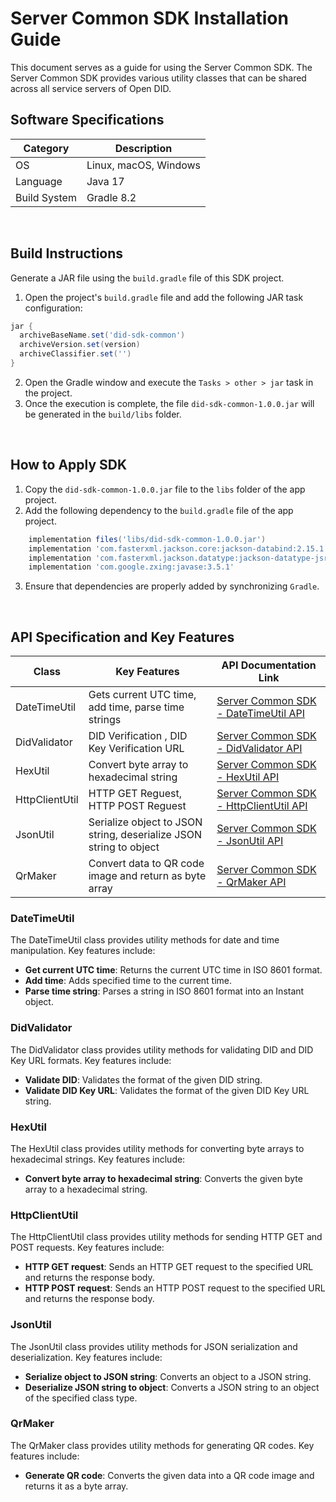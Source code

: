 
# Server Common SDK Installation Guide

This document serves as a guide for using the Server Common SDK. The Server Common SDK provides various utility classes that can be shared across all service servers of Open DID.

## Software Specifications
| Category      | Description                   |
|---------------|-------------------------------|
| OS            | Linux, macOS, Windows         |
| Language      | Java 17                       |
| Build System  | Gradle 8.2                    |

<br>

## Build Instructions
Generate a JAR file using the `build.gradle` file of this SDK project.

1. Open the project's `build.gradle` file and add the following JAR task configuration:
```groovy
jar {
  archiveBaseName.set('did-sdk-common')
  archiveVersion.set(version)
  archiveClassifier.set('')
}
```
2. Open the Gradle window and execute the `Tasks > other > jar` task in the project.
3. Once the execution is complete, the file `did-sdk-common-1.0.0.jar` will be generated in the `build/libs` folder.

<br>

## How to Apply SDK
1. Copy the `did-sdk-common-1.0.0.jar` file to the `libs` folder of the app project.
2. Add the following dependency to the `build.gradle` file of the app project.

```groovy
    implementation files('libs/did-sdk-common-1.0.0.jar')
    implementation 'com.fasterxml.jackson.core:jackson-databind:2.15.1'
    implementation 'com.fasterxml.jackson.datatype:jackson-datatype-jsr310:2.15.1'
    implementation 'com.google.zxing:javase:3.5.1'
```
3. Ensure that dependencies are properly added by synchronizing `Gradle`.

<br>

## API Specification and Key Features
| Class          | Key Features                                                       | API Documentation Link                      |
| -------------- | ------------------------------------------------------------------ | ------------------------------------------- |
| DateTimeUtil   | Gets current UTC time, add time, parse time strings                | [Server Common SDK - DateTimeUtil API](../../docs/api/Server%20Common%20SDK_DateTimeUtil.md)   |
| DidValidator   | DID Verification , DID Key Verification URL                        | [Server Common SDK - DidValidator API](../../docs/api/Server%20Common%20SDK_DidValidator.md)   |
| HexUtil        | Convert byte array to hexadecimal string                           | [Server Common SDK - HexUtil API](../../docs/api/Server%20Common%20SDK_HexUtil.md)        |
| HttpClientUtil | HTTP GET Reguest, HTTP POST  Reguest                               | [Server Common SDK - HttpClientUtil API](../../docs/api/Server%20Common%20SDK_HttpClientUtil.md) |
| JsonUtil       | Serialize object to JSON string, deserialize JSON string to object | [Server Common SDK - JsonUtil API](../../docs/api/Server%20Common%20SDK_JsonUtil.md)       |
| QrMaker        | Convert data to QR code image and return as byte array             | [Server Common SDK - QrMaker API](../../docs/api/Server%20Common%20SDK_QrMaker.md)        |

### DateTimeUtil
The DateTimeUtil class provides utility methods for date and time manipulation. Key features include:

* <b>Get current UTC time</b>: Returns the current UTC time in ISO 8601 format.
* <b>Add time</b>: Adds specified time to the current time.
* <b>Parse time string</b>: Parses a string in ISO 8601 format into an Instant object.

### DidValidator
The DidValidator class provides utility methods for validating DID and DID Key URL formats. Key features include:

* <b>Validate DID</b>: Validates the format of the given DID string.
* <b>Validate DID Key URL</b>: Validates the format of the given DID Key URL string.

### HexUtil
The HexUtil class provides utility methods for converting byte arrays to hexadecimal strings. Key features include:

* <b>Convert byte array to hexadecimal string</b>: Converts the given byte array to a hexadecimal string.

### HttpClientUtil
The HttpClientUtil class provides utility methods for sending HTTP GET and POST requests. Key features include:

* <b>HTTP GET request</b>: Sends an HTTP GET request to the specified URL and returns the response body.
* <b>HTTP POST request</b>: Sends an HTTP POST request to the specified URL and returns the response body.

### JsonUtil
The JsonUtil class provides utility methods for JSON serialization and deserialization. Key features include:

* <b>Serialize object to JSON string</b>: Converts an object to a JSON string.
* <b>Deserialize JSON string to object</b>: Converts a JSON string to an object of the specified class type.

### QrMaker
The QrMaker class provides utility methods for generating QR codes. Key features include:

* <b>Generate QR code</b>: Converts the given data into a QR code image and returns it as a byte array.
